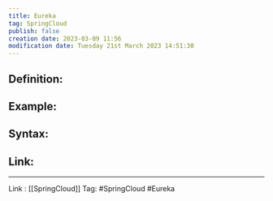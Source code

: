 ```yaml
---
title: Eureka
tag: SpringCloud
publish: false
creation date: 2023-03-09 11:56
modification date: Tuesday 21st March 2023 14:51:30
---
```


## Definition:
## Example:
## Syntax:
## Link:
---
Link : [[SpringCloud]]
Tag: #SpringCloud #Eureka